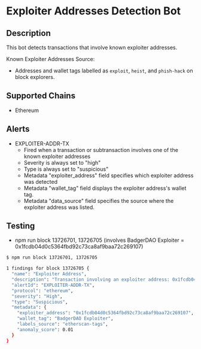 # Exploiter Addresses Detection Bot

## Description

This bot detects transactions that involve known exploiter addresses.

Known Exploiter Addresses Source:

- Addresses and wallet tags labelled as `exploit`, `heist`, and `phish-hack` on block explorers.

## Supported Chains

- Ethereum

## Alerts

- EXPLOITER-ADDR-TX
  - Fired when a transaction or subtransaction involves one of the known exploiter addresses
  - Severity is always set to "high"
  - Type is always set to "suspicious"
  - Metadata "exploiter_address" field specifies which exploiter address was detected
  - Metadata "wallet_tag" field displays the exploiter address's wallet tag.
  - Metadata "data_source" field specifies the source where the exploiter address was listed.

## Testing

- npm run block 13726701, 13726705 (involves BadgerDAO Exploiter = 0x1fcdb04d0c5364fbd92c73ca8af9baa72c269107)

```bash
$ npm run block 13726701, 13726705

1 findings for block 13726705 {
  "name": "Exploiter Address",
  "description": "Transaction involving an exploiter address: 0x1fcdb04d0c5364fbd92c73ca8af9baa72c269107 with label: BadgerDAO Exploiter",
  "alertId": "EXPLOITER-ADDR-TX",
  "protocol": "ethereum",
  "severity": "High",
  "type": "Suspicious",
  "metadata": {
    "exploiter_address": "0x1fcdb04d0c5364fbd92c73ca8af9baa72c269107",
    "wallet_tag": "BadgerDAO Exploiter",
    "labels_source": "etherscan-tags",
    "anomaly_score": 0.01
  }
}
```
